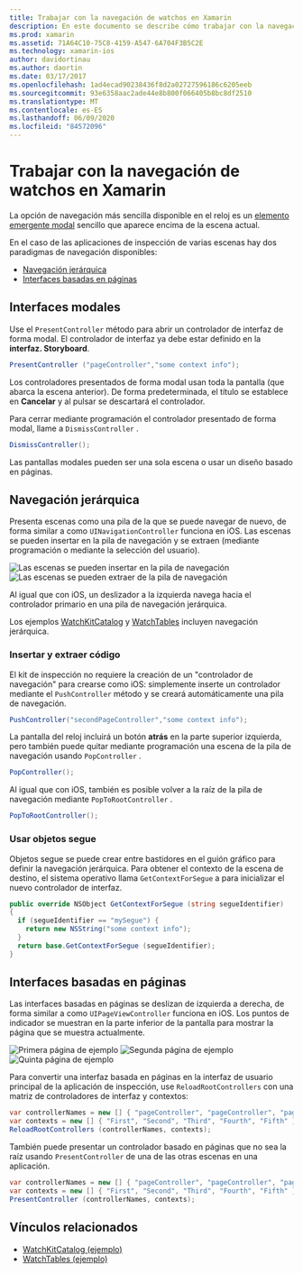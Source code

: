 ```yaml
---
title: Trabajar con la navegación de watchos en Xamarin
description: En este documento se describe cómo trabajar con la navegación en una aplicación de watchos. Describe las interfaces modales, la navegación jerárquica y las interfaces basadas en páginas.
ms.prod: xamarin
ms.assetid: 71A64C10-75C8-4159-A547-6A704F3B5C2E
ms.technology: xamarin-ios
author: davidortinau
ms.author: daortin
ms.date: 03/17/2017
ms.openlocfilehash: 1ad4ecad90238436f8d2a02727596186c6205eeb
ms.sourcegitcommit: 93e6358aac2ade44e8b800f066405b8bc8df2510
ms.translationtype: MT
ms.contentlocale: es-ES
ms.lasthandoff: 06/09/2020
ms.locfileid: "84572096"
---
```

# <a name="working-with-watchos-navigation-in-xamarin"></a>Trabajar con la navegación de watchos en Xamarin

La opción de navegación más sencilla disponible en el reloj es un [elemento emergente modal](#modal) sencillo que aparece encima de la escena actual.

En el caso de las aplicaciones de inspección de varias escenas hay dos paradigmas de navegación disponibles:

- [Navegación jerárquica](#Hierarchical_Navigation)
- [Interfaces basadas en páginas](#Page-Based_Interfaces)

<a name="modal"></a>

## <a name="modal-interfaces"></a>Interfaces modales

Use el `PresentController` método para abrir un controlador de interfaz de forma modal. El controlador de interfaz ya debe estar definido en la **interfaz. Storyboard**.

```csharp
PresentController ("pageController","some context info");
```

Los controladores presentados de forma modal usan toda la pantalla (que abarca la escena anterior). De forma predeterminada, el título se establece en **Cancelar** y al pulsar se descartará el controlador.

Para cerrar mediante programación el controlador presentado de forma modal, llame a `DismissController` .

```csharp
DismissController();
```

Las pantallas modales pueden ser una sola escena o usar un diseño basado en páginas.

<a name="Hierarchical_Navigation"></a>

## <a name="hierarchical-navigation"></a>Navegación jerárquica

Presenta escenas como una pila de la que se puede navegar de nuevo, de forma similar a como `UINavigationController` funciona en iOS. Las escenas se pueden insertar en la pila de navegación y se extraen (mediante programación o mediante la selección del usuario).

![](navigation-images/hierarchy-1.png "Las escenas se pueden insertar en la pila de navegación") ![](navigation-images/hierarchy-2.png "Las escenas se pueden extraer de la pila de navegación")

Al igual que con iOS, un deslizador a la izquierda navega hacia el controlador primario en una pila de navegación jerárquica.

Los ejemplos [WatchKitCatalog](https://docs.microsoft.com/samples/xamarin/ios-samples/watchos-watchkitcatalog) y [WatchTables](https://docs.microsoft.com/samples/xamarin/ios-samples/watchos-watchtables) incluyen navegación jerárquica.

### <a name="pushing-and-popping-in-code"></a>Insertar y extraer código

El kit de inspección no requiere la creación de un "controlador de navegación" para crearse como iOS: simplemente inserte un controlador mediante el `PushController` método y se creará automáticamente una pila de navegación.

```csharp
PushController("secondPageController","some context info");
```

La pantalla del reloj incluirá un botón **atrás** en la parte superior izquierda, pero también puede quitar mediante programación una escena de la pila de navegación usando `PopController` .

```csharp
PopController();
```

Al igual que con iOS, también es posible volver a la raíz de la pila de navegación mediante `PopToRootController` .

```csharp
PopToRootController();
```

### <a name="using-segues"></a>Usar objetos segue

Objetos segue se puede crear entre bastidores en el guión gráfico para definir la navegación jerárquica. Para obtener el contexto de la escena de destino, el sistema operativo llama `GetContextForSegue` a para inicializar el nuevo controlador de interfaz.

```csharp
public override NSObject GetContextForSegue (string segueIdentifier)
{
  if (segueIdentifier == "mySegue") {
    return new NSString("some context info");
  }
  return base.GetContextForSegue (segueIdentifier);
}
```

<a name="Page-Based_Interfaces"></a>

## <a name="page-based-interfaces"></a>Interfaces basadas en páginas

Las interfaces basadas en páginas se deslizan de izquierda a derecha, de forma similar a como `UIPageViewController` funciona en iOS. Los puntos de indicador se muestran en la parte inferior de la pantalla para mostrar la página que se muestra actualmente.

![](navigation-images/paged-1.png "Primera página de ejemplo") ![](navigation-images/paged-2.png "Segunda página de ejemplo") ![](navigation-images/paged-5.png "Quinta página de ejemplo")

Para convertir una interfaz basada en páginas en la interfaz de usuario principal de la aplicación de inspección, use `ReloadRootControllers` con una matriz de controladores de interfaz y contextos:

```csharp
var controllerNames = new [] { "pageController", "pageController", "pageController", "pageController", "pageController" };
var contexts = new [] { "First", "Second", "Third", "Fourth", "Fifth" };
ReloadRootControllers (controllerNames, contexts);
```

También puede presentar un controlador basado en páginas que no sea la raíz usando `PresentController` de una de las otras escenas en una aplicación.

```csharp
var controllerNames = new [] { "pageController", "pageController", "pageController", "pageController", "pageController" };
var contexts = new [] { "First", "Second", "Third", "Fourth", "Fifth" };
PresentController (controllerNames, contexts);
```

## <a name="related-links"></a>Vínculos relacionados

- [WatchKitCatalog (ejemplo)](https://docs.microsoft.com/samples/xamarin/ios-samples/watchos-watchkitcatalog)
- [WatchTables (ejemplo)](https://developer.xamarin.com//samples/monotouch/watchOS/WatchTables/)

